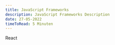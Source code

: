```yaml
---
title: JavaScript Frameworks
description: JavaScript Frameworks Description
date: 27-05-2022
timeToRead: 5 Minuten
---
```


React
